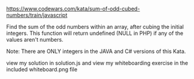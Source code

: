 https://www.codewars.com/kata/sum-of-odd-cubed-numbers/train/javascript

Find the sum of the odd numbers within an array, after cubing the initial integers. This function will return undefined (NULL in PHP) if any of the values aren't numbers.

Note: There are ONLY integers in the JAVA and C# versions of this Kata.

view my solution in solution.js and view my whiteboarding exercise in the included whiteboard.png file


